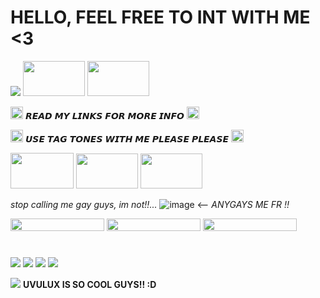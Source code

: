 # **HELLO, FEEL FREE TO INT WITH ME  <3**

<img src="https://images-wixmp-ed30a86b8c4ca887773594c2.wixmp.com/f/d7f0627c-ea8e-4f37-a6d6-f0f7b9ea25af/d6c08to-7f34685d-89af-4475-b4d5-30f096949c6c.gif?token=eyJ0eXAiOiJKV1QiLCJhbGciOiJIUzI1NiJ9.eyJzdWIiOiJ1cm46YXBwOjdlMGQxODg5ODIyNjQzNzNhNWYwZDQxNWVhMGQyNmUwIiwiaXNzIjoidXJuOmFwcDo3ZTBkMTg4OTgyMjY0MzczYTVmMGQ0MTVlYTBkMjZlMCIsIm9iaiI6W1t7InBhdGgiOiJcL2ZcL2Q3ZjA2MjdjLWVhOGUtNGYzNy1hNmQ2LWYwZjdiOWVhMjVhZlwvZDZjMDh0by03ZjM0Njg1ZC04OWFmLTQ0NzUtYjRkNS0zMGYwOTY5NDljNmMuZ2lmIn1dXSwiYXVkIjpbInVybjpzZXJ2aWNlOmZpbGUuZG93bmxvYWQiXX0.2nuhe7shosYbaHrHWISCrchVR807K_-5J-jsUNWtVDg" width="" height="" /> <img src="http://orig04.deviantart.net/1a79/f/2014/042/b/c/paswg_stamp_by_sunnstamp-d763ekp.gif" width="99" height="56" /> <img src="https://images-wixmp-ed30a86b8c4ca887773594c2.wixmp.com/f/8467d703-a4ec-46f5-b912-547dcc1098e4/d81j9pv-fea765e0-a402-405c-afe0-68d656b2f8e8.gif?token=eyJ0eXAiOiJKV1QiLCJhbGciOiJIUzI1NiJ9.eyJzdWIiOiJ1cm46YXBwOjdlMGQxODg5ODIyNjQzNzNhNWYwZDQxNWVhMGQyNmUwIiwiaXNzIjoidXJuOmFwcDo3ZTBkMTg4OTgyMjY0MzczYTVmMGQ0MTVlYTBkMjZlMCIsIm9iaiI6W1t7InBhdGgiOiJcL2ZcLzg0NjdkNzAzLWE0ZWMtNDZmNS1iOTEyLTU0N2RjYzEwOThlNFwvZDgxajlwdi1mZWE3NjVlMC1hNDAyLTQwNWMtYWZlMC02OGQ2NTZiMmY4ZTguZ2lmIn1dXSwiYXVkIjpbInVybjpzZXJ2aWNlOmZpbGUuZG93bmxvYWQiXX0.37hgiKOuasH2qXa0XXhhORpVAOeYJqd3GXxMoQz1_Pg" width="99" height="56" />

<img src="https://watermelon.crd.co/assets/images/gallery02/f723053f.gif?v=6332de85" width="20" height="20" /> 𝙍𝙀𝘼𝘿 𝙈𝙔 𝙇𝙄𝙉𝙆𝙎 𝙁𝙊𝙍 𝙈𝙊𝙍𝙀 𝙄𝙉𝙁𝙊 <img src="https://yokai.crd.co/assets/images/gallery06/ad59e849.gif?v=b4df531c" width="20" height="20" />


<img src="https://watermelon.crd.co/assets/images/gallery02/8362e638.gif?v=6332de85" width="20" height="20" /> 𝙐𝙎𝙀 𝙏𝘼𝙂 𝙏𝙊𝙉𝙀𝙎 𝙒𝙄𝙏𝙃 𝙈𝙀 𝙋𝙇𝙀𝘼𝙎𝙀 𝙋𝙇𝙀𝘼𝙎𝙀 <img src="https://watermelon.crd.co/assets/images/gallery02/7f559d38.gif?v=6332de85" width="20" height="20" />


<img src="https://64.media.tumblr.com/818378f88ae4206978b8d39d3ac3cda7/22d8a54ae638ba1a-1d/s250x400/b8ddf8643b34990c37442f23b4df81fc29b53bc0.gifv" width="101" height="57" /> <img src="https://64.media.tumblr.com/79e44a403de95f61fcba56573fc94d4c/22d8a54ae638ba1a-92/s100x200/ad5ced6cf65f1406618bb6a64d81dc5f0ff36eec.gifv" width="99" height="56" /> <img src="https://64.media.tumblr.com/5941e4e1284abf48f9ae50a64c74a6d9/22d8a54ae638ba1a-a5/s100x200/e561e01b795ec506449ac64dad9704d1c1a726af.gifv" width="99" height="56" />


*stop calling me gay guys, im not!!...* ![image](https://github.com/Flamesiii/Flamesiii/assets/134642966/b498160b-7a15-4dca-8b2b-5d8d297ff3f3) <-- *ANYGAYS ME FR !!*

<img src="https://64.media.tumblr.com/95aca439469a747b3420e70ffdc7b5e2/4be23a7da10acc3b-dc/s250x400/fff6aa5ff629b9cc4e619c1a9119beab59c80876.gifv" width="150" height="20" /> <img src="https://funshinesblinkies.carrd.co/assets/images/gallery06/1a5f0bad.gif?v=faca5e6c" width="150" height="20" />
<img src="https://watermelon.crd.co/assets/images/gallery21/be9762ad.gif?v=6332de85" width="150" height="20" />
#
<img src="https://64.media.tumblr.com/d99330ed8443343ae232b9f571a4a1ca/19bf44ced24923cd-18/s100x200/1e41c0cf2c8726420ca3c902765b89430cbb6cbc.gifv" width="" height="" />  <img src="https://64.media.tumblr.com/4b0f67b3f66f9154f46485aeabf2573e/19bf44ced24923cd-d9/s100x200/4c330271f979440a97a94918ed3751b7549b9bdf.gifv" width="" height="" />  <img src="https://64.media.tumblr.com/a6f18604d1cb8590107e9dbc899ce724/19bf44ced24923cd-d7/s100x200/885de00b3365fbeabe8827a8dc25c36d9f0eda26.gifv" width="" height="" /> <img src="https://64.media.tumblr.com/1e46eff0e57bb5f6d2c843f7f97e140e/19bf44ced24923cd-86/s100x200/40073837a9e6e3e3dcfdbc7f64857be45a07937c.gifv" width="" height="" />

<img src="[https://s7.ezgif.com/tmp/ezgif-7-3300260648.gif](https://watermelon.crd.co/assets/images/gallery15/d9a5aca2.gif?v=6332de85)" width="" height="" /> **UVULUX IS SO COOL GUYS!! :D** 






<!---
Flamesiii/Flamesiii is a ✨ special ✨ repository because its `README.md` (this file) appears on your GitHub profile.
You can click the Preview link to take a look at your changes.
--->
